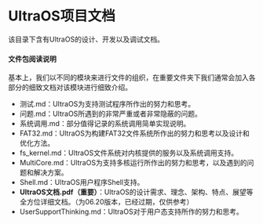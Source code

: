 # UltraOS项目文档

该目录下含有UltraOS的设计、开发以及调试文档。

#### 文件包阅读说明

基本上，我们以不同的模块来进行文件的组织，在重要文件夹下我们通常会加入各部分的细致文档对该模块进行细致介绍。

- 测试.md：UltraOS为支持测试程序所作出的努力和思考。
- 问题.md：UltraOS所遇到的非常严重或者非常隐蔽的问题。
- 系统调用.md：部分值得记录的系统调用简单实现说明。
- FAT32.md：UltraOS为构建FAT32文件系统所作出的努力和思考以及设计和优化方法。
- fs_kernel.md：UltraOS文件系统对内核提供的服务以及系统调用支持。
- MultiCore.md：UltraOS为支持多核运行所作出的努力和思考，以及遇到的问题和解决方案。
- Shell.md：UltraOS用户程序Shell支持。
- **UltraOS文档.pdf（重要）**：UltraOS的设计需求、理念、架构、特点、展望等全方位详细文档。（为06.20版本，已经过期，仅供参考）
- UserSupportThinking.md：UltraOS对于用户态支持所作的努力和思考。
